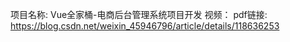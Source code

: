 项目名称: Vue全家桶-电商后台管理系统项目开发
视频：
pdf链接: https://blog.csdn.net/weixin_45946796/article/details/118636253
